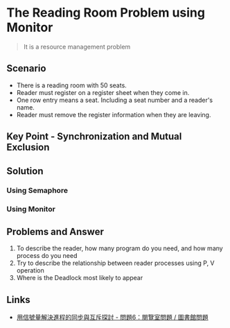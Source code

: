 # The Reading Room Problem using Monitor

> It is a resource management problem

## Scenario

* There is a reading room with 50 seats.
* Reader must register on a register sheet when they come in.
* One row entry means a seat. Including a seat number and a reader's name.
* Reader must remove the register information when they are leaving.

## Key Point - Synchronization and Mutual Exclusion

## Solution

### Using Semaphore

### Using Monitor

## Problems and Answer

1. To describe the reader, how many program do you need, and how many process do you need
2. Try to describe the relationship between reader processes using P, V operation
3. Where is the Deadlock most likely to appear

## Links

* [用信號量解決進程的同步與互斥探討 - 問題6：閱覽室問題 / 圖書館問題](http://whatbeg.com/2017/03/06/semaphore.html#%E9%97%AE%E9%A2%986%EF%BC%9A%E9%98%85%E8%A7%88%E5%AE%A4%E9%97%AE%E9%A2%98-%E5%9B%BE%E4%B9%A6%E9%A6%86%E9%97%AE%E9%A2%98)
